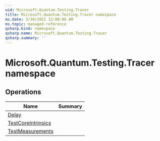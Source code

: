 ```yaml
---
uid: Microsoft.Quantum.Testing.Tracer
title: Microsoft.Quantum.Testing.Tracer namespace
ms.date: 3/30/2021 12:00:00 AM
ms.topic: managed-reference
qsharp.kind: namespace
qsharp.name: Microsoft.Quantum.Testing.Tracer
qsharp.summary: ''
---
```


# Microsoft.Quantum.Testing.Tracer namespace




<!-- summaries -->

## Operations

| Name | Summary |
|------|---------|
|[Delay](xref:Microsoft.Quantum.Testing.Tracer.Delay) | |
|[TestCoreIntrinsics](xref:Microsoft.Quantum.Testing.Tracer.TestCoreIntrinsics) | |
|[TestMeasurements](xref:Microsoft.Quantum.Testing.Tracer.TestMeasurements) | |


<!-- /summaries -->
